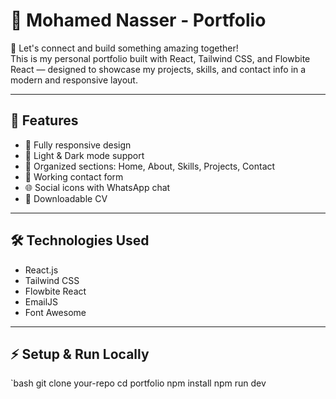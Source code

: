 # 💼 Mohamed Nasser - Portfolio

💬 Let's connect and build something amazing together!  
This is my personal portfolio built with React, Tailwind CSS, and Flowbite React — designed to showcase my projects, skills, and contact info in a modern and responsive layout.

---

## 🚀 Features

- 🎨 Fully responsive design  
- 🌙 Light & Dark mode support  
- 🧩 Organized sections: Home, About, Skills, Projects, Contact  
- 💌 Working contact form  
- 🌐 Social icons with WhatsApp chat  
- 📄 Downloadable CV  

---

## 🛠️ Technologies Used

- React.js  
- Tailwind CSS  
- Flowbite React  
- EmailJS  
- Font Awesome  

---

## ⚡ Setup & Run Locally

`bash
git clone your-repo
cd portfolio
npm install
npm run dev